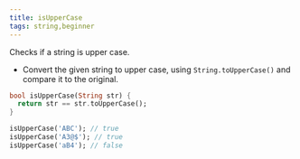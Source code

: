 ```yaml
---
title: isUpperCase
tags: string,beginner
---
```


Checks if a string is upper case.

- Convert the given string to upper case, using `String.toUpperCase()` and compare it to the original.

```dart
bool isUpperCase(String str) {
  return str == str.toUpperCase();
}
```

```dart
isUpperCase('ABC'); // true
isUpperCase('A3@$'); // true
isUpperCase('aB4'); // false
```
